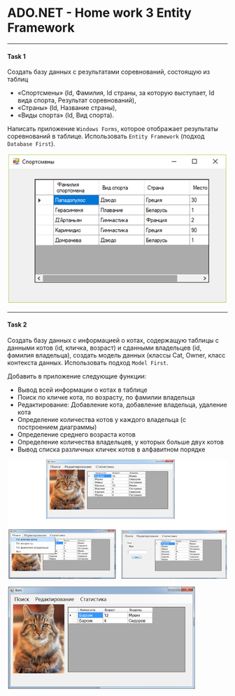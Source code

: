 # ADO.NET - Home work 3 Entity Framework
***
#### Task 1

Создать базу данных с результатами соревнований, состоящую из таблиц

* «Спортсмены» (Id, Фамилия, Id страны, за которую выступает, Id вида спорта, Результат соревнований), 
* «Страны» (Id, Название страны), 
* «Виды спорта» (Id, Вид спорта).
 
Написать приложение `Windows Forms`, которое отображает результаты соревнований в таблице. Использовать `Entity Framework`  (подход `Database First`).

![Alt text](/Task/Image/1.PNG?raw=true "Приложение после запуска")

***
#### Task 2

Создать базу данных с информацией о котах, содержащую таблицы с данными котов (id, кличка, возраст)  и сданными владельцев (id, фамилия владельца), создать модель данных (классы  Cat, Owner, класс контекста данных. Использовать подход `Model First`.


Добавить в приложение следующие функции:

* Вывод всей информации о котах в таблице
* Поиск по кличке кота, по возрасту, по фамилии владельца
* Редактирование: Добавление кота, добавление владельца, удаление кота
* Определение количества котов у каждого владельца (с построением диаграммы)
* Определение среднего возраста котов
* Определение количества владельцев, у которых больше двух котов
* Вывод списка различных кличек котов в алфавитном порядке

![Alt text](/Task/Image/2.PNG?raw=true "")

![Alt text](/Task/Image/3.PNG?raw=true "")
